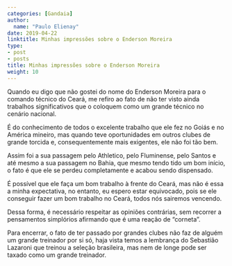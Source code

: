 ```yaml
---
categories: [Gandaia]
author:
  name: "Paulo Elienay"
date: 2019-04-22
linktitle: Minhas impressões sobre o Enderson Moreira
type:
- post
- posts
title: Minhas impressões sobre o Enderson Moreira
weight: 10
---
```


Quando eu digo que não gostei do nome do Enderson Moreira para o comando técnico do Ceará, me refiro ao fato de não ter visto ainda trabalhos significativos que o coloquem como um grande técnico no cenário nacional.

É do conhecimento de todos o excelente trabalho que ele fez no Goiás e no América mineiro, mas quando teve oportunidades em outros clubes de grande torcida e, consequentemente mais exigentes, ele não foi tão bem.

Assim foi a sua passagem pelo Athletico, pelo Fluminense, pelo Santos e até mesmo a sua passagem no Bahia, que mesmo tendo tido um bom início, o fato é que ele se perdeu completamente e acabou sendo dispensado.

É possível que ele faça um bom trabalho à frente do Ceará, mas não é essa a minha expectativa, no entanto, eu espero estar equivocado, pois se ele conseguir fazer um bom trabalho no Ceará, todos nós sairemos vencendo.

Dessa forma, é necessário respeitar as opiniões contrárias, sem recorrer a pensamentos simplórios afirmando que é uma reação de “corneta”.

Para encerrar, o fato de ter passado por grandes clubes não faz de alguém um grande treinador por si só, haja vista temos a lembrança do Sebastião Lazaroni que treinou a seleção brasileira, mas nem de longe pode ser taxado como um grande treinador.
